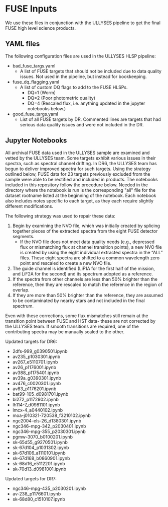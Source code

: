 # FUSE Inputs

We use these files in conjunction with the ULLYSES pipeline to get the final FUSE high level science products.

## YAML files
The following configuration files are used in the ULLYSES HLSP pipeline:
- bad_fuse_targs.yaml
  - A list of FUSE targets that should not be included due to data quality issues. Not used in the pipeline, but instead for bookkeeping.
- fuse_dq_flagging.yaml
  - A list of custom DQ flags to add to the FUSE HLSPs.
    - DQ=1 (Worm)
    - DQ=2 (Poor photometric quality)
    - DQ=4 (Rescaled flux, i.e. anything updated in the jupyter notebooks below.)
- good_fuse_targs.yaml
  - List of all FUSE targets by DR. Commented lines are targets that had serious data quality issues and were not included in the DR.

## Jupyter Notebooks
All archival FUSE data used in the ULLYSES sample are examined and vetted by the ULLYSES team. Some targets exhibit various issues in their spectra, such as spectral channel drifting. In DR6, the ULLYSES team has begun to deliver improved spectra for such targets. Using the strategy outlined below, FUSE data for 23 targets previously excluded from the sample were able to be rectified and included in products. The notebooks included in this repository follow the procedure below. Needed in the directory where the notebook is run is the corresponding "all" file for the dataset rootname listed at the beginning of the notebook. Each notebook also includes notes specific to each target, as they each require slightly different modifications.

The following strategy was used to repair these data:
1. Begin by examining the NVO file, which was initially created by splicing together pieces of the extracted spectra from the eight FUSE detector segments.
    - If the NVO file does not meet data quality needs (e.g., depressed flux or mismatching flux at channel transition points), a new NVO file is created by using the eight individual extracted spectra in the “ALL” files. These eight spectra are shifted to a common wavelength zero point and rescaled to create a new NVO file.
2. The guide channel is identified (LiF1A for the first half of the mission, and LiF2A for the second) and its spectrum adopted as a reference.
3. If the spectra from other channels are less than 50% brighter than the reference, then they are rescaled to match the reference in the region of overlap.
4. If they are more than 50% brighter than the reference, they are assumed to be contaminated by nearby stars and not included in the final spectrum.

Even with these corrections, some flux mismatches still remain at the transition point between FUSE and HST data- these are not corrected by the ULLYSES team. If smooth transitions are required, one of the contributing spectra may be manually scaled to the other.

Updated targets for DR6:
- 2dfs-999_g0390501.ipynb
- av235_p1030301.ipynb
- av267_e5110701.ipynb
- av26_p1176001.ipynb
- av388_p1175401.ipynb
- av39a_g0390301.ipynb
- av476_c0020301.ipynb
- av83_p1176201.ipynb
- bat99-105_d0981701.ipynb
- bi272_p1172902.ipynb
- lh114-7_d0981101.ipynb
- lmcx-4_a0440102.ipynb
- moa-j010321-720538_f3210102.ipynb
- ngc2004-els-26_d1380301.ipynb
- ngc346-mpg-342_p2030401.ipynb
- ngc346-mpg-355_p2030301.ipynb
- pgmw-3070_b0100201.ipynb
- sk-65d55_g9270501.ipynb
- sk-67d104_p1031302.ipynb
- sk-67d106_a1110101.ipynb
- sk-67d168_b0860901.ipynb
- sk-68d16_e5112201.ipynb
- sk-70d13_d0981001.ipynb

Updated targets for DR7:
- ngc346-mpg-435_p2030201.ipynb
- av-238_p1176601.ipynb
- sk-68d80_c1510107.ipynb
